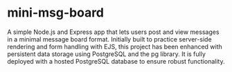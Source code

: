 # mini-msg-board
A simple Node.js and Express app that lets users post and view messages in a minimal message board format. Initially built to practice server-side rendering and form handling with EJS, this project has been enhanced with persistent data storage using PostgreSQL and the pg library. It is fully deployed with a hosted PostgreSQL database to ensure robust functionality.
